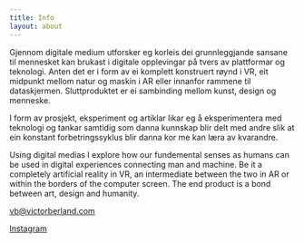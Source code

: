 ```yaml
---
title: Info
layout: about
---
```


Gjennom digitale medium utforsker eg korleis dei grunnleggjande sansane til mennesket kan brukast i digitale opplevingar på tvers av plattformar og teknologi. Anten det er i form av ei komplett konstruert røynd i VR, eit midpunkt mellom natur og maskin i AR eller innanfor rammene til dataskjermen. Sluttproduktet er ei sambinding mellom kunst, design og menneske.

I form av prosjekt, eksperiment og artiklar likar eg å eksperimentera med teknologi og tankar samtidig som danna kunnskap blir delt med andre slik at ein konstant forbetringssyklus blir danna kor me kan læra av kvarandre.

Using digital medias I explore how our fundemental senses as humans can be used in digital experiences connecting man and machine. Be it a completely artificial reality in VR, an intermediate between the two in AR or within the borders of the computer screen. The end product is a bond between art, design and humanity.

[vb@victorberland.com](mailto:vb@victorberland.com)

[Instagram](https://instagram.com/victorberland)


